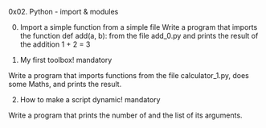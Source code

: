 0x02. Python - import & modules

0. Import a simple function from a simple file
Write a program that imports the function def add(a, b): from the file add_0.py and prints the result of the addition 1 + 2 = 3


1. My first toolbox!
mandatory

Write a program that imports functions from the file calculator_1.py, does some Maths, and prints the result.


2. How to make a script dynamic!
mandatory

Write a program that prints the number of and the list of its arguments.
